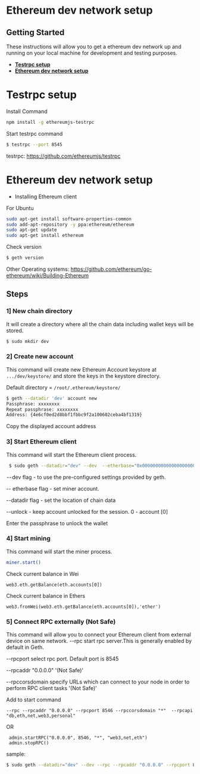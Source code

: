 # Ethereum dev network setup

## Getting Started
These instructions will allow you to get a ethereum dev network up and running on your local machine for development and testing purposes. 
* **[Testrpc setup](#testrpc-setup)**<br>
* **[Ethereum dev network setup](#ethereum-dev-network-setup-1)**<br>

# Testrpc setup

Install Command
```sh
npm install -g ethereumjs-testrpc
```

Start testrpc command
```sh
$ testrpc --port 8545
```
testrpc: <https://github.com/ethereumjs/testrpc>


# Ethereum dev network setup

* Installing Ethereum client

For Ubuntu
```sh
sudo apt-get install software-properties-common
sudo add-apt-repository -y ppa:ethereum/ethereum
sudo apt-get update
sudo apt-get install ethereum
```
Check version
```sh
$ geth version
```

Other Operating systems: <https://github.com/ethereum/go-ethereum/wiki/Building-Ethereum>

## Steps

###  1] New chain directory 
It will create a directory where all the chain data including wallet keys will be stored.

```sh
$ sudo mkdir dev
```




###  2] Create new account
  This command will create new Ethereum Account keystore at `.../dev/keystore/` and store the keys in the keystore directory.
  
  Default directory = `/root/.ethereum/keystore/`

```sh
$ geth --datadir 'dev' account new
Passphrase: xxxxxxxx
Repeat passphrase: xxxxxxxx
Address: {4e6cf0ed2d8bbf1fbbc9f2a100602ceba4bf1319}
```
Copy the displayed account address


###  3] Start Ethereum client
This command will start the Ethereum client process.
```sh
 $ sudo geth --datadir="dev" --dev  --etherbase="0x0000000000000000000000000000000000000000"  --unlock 0 console  
```
 
 -- dev flag - to use the pre-configured settings provided by geth.
 
 -- etherbase flag - set miner account.
 
 --datadir flag - set the location of chain data
 
 --unlock - keep account unlocked for the session. 0 - account [0] 

Enter the passphrase to unlock the wallet


###  4] Start mining
This command will start the miner process. 
```sh
miner.start()
```

Check current balance in Wei
```
web3.eth.getBalance(eth.accounts[0])
```
Check current balance in Ethers

```
web3.fromWei(web3.eth.getBalance(eth.accounts[0]),'ether')
```


###  5] Connect RPC externally (Not Safe)

This command will allow you to connect your Ethereum client from external device on same network. 
 --rpc start rpc server.This is generally enabled by default in Geth.
 
 --rpcport select rpc port. Default port is 8545
 
 --rpcaddr "0.0.0.0"   '(Not Safe)'
 
 --rpccorsdomain specify URLs which can connect to your node in order to perform RPC client tasks '(Not Safe)'
 
Add to start command
```
--rpc --rpcaddr "0.0.0.0" --rpcport 8546 --rpccorsdomain "*"  --rpcapi "db,eth,net,web3,personal"
```
OR
```
 admin.startRPC("0.0.0.0", 8546, "*", "web3,net,eth")
 admin.stopRPC()
```



sample:
```sh
$ sudo geth --datadir="dev" --dev --rpc --rpcaddr "0.0.0.0" --rpcport 8546 --rpccorsdomain "*"  --etherbase="0x0000000000000000000000000000000000000000"  --nodiscover --unlock 0 console
```
